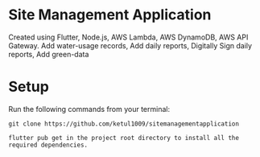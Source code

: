 # Site Management Application

Created using Flutter, Node.js, AWS Lambda, AWS DynamoDB, AWS API Gateway.
Add water-usage records, Add daily reports, Digitally Sign daily reports, Add green-data

# Setup

Run the following commands from your terminal:

    git clone https://github.com/ketul1009/sitemanagementapplication

    flutter pub get in the project root directory to install all the required dependencies.
